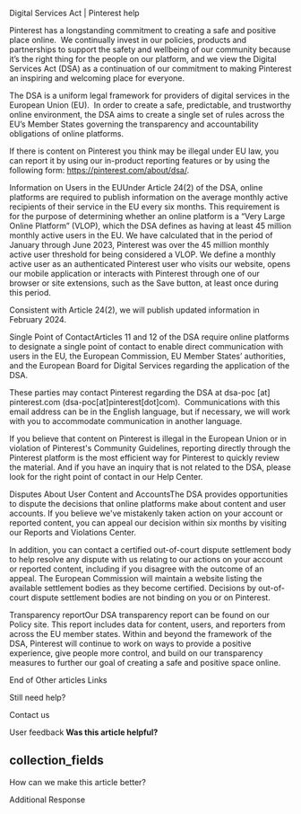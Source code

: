 
Digital Services Act | Pinterest help

Pinterest has a longstanding commitment to creating a safe and positive place online.  We continually invest in our policies, products and partnerships to support the safety and wellbeing of our community because it’s the right thing for the people on our platform, and we view the Digital Services Act (DSA) as a continuation of our commitment to making Pinterest an inspiring and welcoming place for everyone.

The DSA is a uniform legal framework for providers of digital services in the European Union (EU).  In order to create a safe, predictable, and trustworthy online environment, the DSA aims to create a single set of rules across the EU’s Member States governing the transparency and accountability obligations of online platforms.

If there is content on Pinterest you think may be illegal under EU law, you can report it by using our in-product reporting features or by using the following form: https://pinterest.com/about/dsa/.

Information on Users in the EUUnder Article 24(2) of the DSA, online platforms are required to publish information on the average monthly active recipients of their service in the EU every six months. This requirement is for the purpose of determining whether an online platform is a “Very Large Online Platform” (VLOP), which the DSA defines as having at least 45 million monthly active users in the EU. We have calculated that in the period of January through June 2023, Pinterest was over the 45 million monthly active user threshold for being considered a VLOP. We define a monthly active user as an authenticated Pinterest user who visits our website, opens our mobile application or interacts with Pinterest through one of our browser or site extensions, such as the Save button, at least once during this period.

Consistent with Article 24(2), we will publish updated information in February 2024.

Single Point of ContactArticles 11 and 12 of the DSA require online platforms to designate a single point of contact to enable direct communication with users in the EU, the European Commission, EU Member States’ authorities, and the European Board for Digital Services regarding the application of the DSA.

These parties may contact Pinterest regarding the DSA at dsa-poc [at] pinterest.com (dsa-poc[at]pinterest[dot]com).  Communications with this email address can be in the English language, but if necessary, we will work with you to accommodate communication in another language.

If you believe that content on Pinterest is illegal in the European Union or in violation of Pinterest's Community Guidelines, reporting directly through the Pinterest platform is the most efficient way for Pinterest to quickly review the material. And if you have an inquiry that is not related to the DSA, please look for the right point of contact in our Help Center.

Disputes About User Content and AccountsThe DSA provides opportunities to dispute the decisions that online platforms make about content and user accounts. If you believe we've mistakenly taken action on your account or reported content, you can appeal our decision within six months by visiting our Reports and Violations Center. 

In addition, you can contact a certified out-of-court dispute settlement body to help resolve any dispute with us relating to our actions on your account or reported content, including if you disagree with the outcome of an appeal. The European Commission will maintain a website listing the available settlement bodies as they become certified. Decisions by out-of-court dispute settlement bodies are not binding on you or on Pinterest.

Transparency reportOur DSA transparency report can be found on our Policy site. This report includes data for content, users, and reporters from across the EU member states. Within and beyond the framework of the DSA, Pinterest will continue to work on ways to provide a positive experience, give people more control, and build on our transparency measures to further our goal of creating a safe and positive space online.

 End of Other articles Links 

 Still need help?

 Contact us

User feedback
**Was this article helpful?**

collection\_fields
------------------

How can we make this article better?

Additional Response